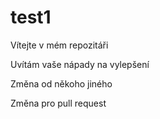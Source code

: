 # test1

Vítejte v mém repozitáři

Uvítám vaše nápady na vylepšení

Změna od někoho jiného

Změna pro pull request
